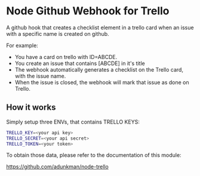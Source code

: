 Node Github Webhook for Trello
=====================

A github hook that creates a checklist element in a trello card when an issue with a specific name is created on github.

For example:

* You have a card on trello with ID=ABCDE.
* You create an issue that contains [ABCDE] in it's title
* The webhook automatically generates a checklist on the Trello card, with the issue name.
* When the issue is closed, the webhook will mark that issue as done on Trello.


## How it works
Simply setup three ENVs, that contains TRELLO KEYS:

```bash
TRELLO_KEY=<your api key>
TRELLO_SECRET=<your api secret>
TRELLO_TOKEN=<your token>
```

To obtain those data, please refer to the documentation of this module:

https://github.com/adunkman/node-trello
